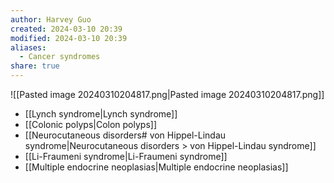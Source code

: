 ```yaml
---
author: Harvey Guo
created: 2024-03-10 20:39
modified: 2024-03-10 20:39
aliases:
  - Cancer syndromes
share: true
---
```

![[Pasted image 20240310204817.png|Pasted image 20240310204817.png]]
- [[Lynch syndrome|Lynch syndrome]]
- [[Colonic polyps|Colon polyps]]
- [[Neurocutaneous disorders# von Hippel-Lindau syndrome|Neurocutaneous disorders >  von Hippel-Lindau syndrome]]
- [[Li-Fraumeni syndrome|Li-Fraumeni syndrome]]
- [[Multiple endocrine neoplasias|Multiple endocrine neoplasias]]
